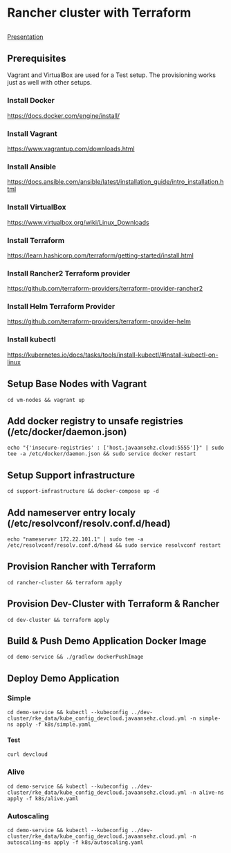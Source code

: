 # Rancher cluster with Terraform
##
[Presentation](https://javaansehz.github.io/cloud-playground-infrastructure/)

## Prerequisites
Vagrant and VirtualBox are used for a Test setup.
The provisioning works just as well with other setups.
### Install Docker
https://docs.docker.com/engine/install/
### Install Vagrant
https://www.vagrantup.com/downloads.html
### Install Ansible
https://docs.ansible.com/ansible/latest/installation_guide/intro_installation.html
### Install VirtualBox
https://www.virtualbox.org/wiki/Linux_Downloads
### Install Terraform
https://learn.hashicorp.com/terraform/getting-started/install.html
### Install Rancher2 Terraform provider
https://github.com/terraform-providers/terraform-provider-rancher2
### Install Helm Terraform Provider
https://github.com/terraform-providers/terraform-provider-helm
### Install kubectl
https://kubernetes.io/docs/tasks/tools/install-kubectl/#install-kubectl-on-linux

## Setup Base Nodes with Vagrant
```console
cd vm-nodes && vagrant up
```
## Add docker registry to unsafe registries (/etc/docker/daemon.json)
```console
echo "{'insecure-registries' : ['host.javaansehz.cloud:5555']}" | sudo tee -a /etc/docker/daemon.json && sudo service docker restart
```
## Setup Support infrastructure
```console
cd support-infrastructure && docker-compose up -d
```
## Add nameserver entry localy (/etc/resolvconf/resolv.conf.d/head)
```console
echo "nameserver 172.22.101.1" | sudo tee -a /etc/resolvconf/resolv.conf.d/head && sudo service resolvconf restart
```
## Provision Rancher with Terraform
```console
cd rancher-cluster && terraform apply
```
## Provision Dev-Cluster with Terraform & Rancher
```console
cd dev-cluster && terraform apply
```
## Build & Push Demo Application Docker Image
```console
cd demo-service && ./gradlew dockerPushImage
```
## Deploy Demo Application
### Simple
```console
cd demo-service && kubectl --kubeconfig ../dev-cluster/rke_data/kube_config_devcloud.javaansehz.cloud.yml -n simple-ns apply -f k8s/simple.yaml
```
#### Test
```console
curl devcloud
```
### Alive
```console
cd demo-service && kubectl --kubeconfig ../dev-cluster/rke_data/kube_config_devcloud.javaansehz.cloud.yml -n alive-ns apply -f k8s/alive.yaml
```
### Autoscaling
```console
cd demo-service && kubectl --kubeconfig ../dev-cluster/rke_data/kube_config_devcloud.javaansehz.cloud.yml -n autoscaling-ns apply -f k8s/autoscaling.yaml
```
